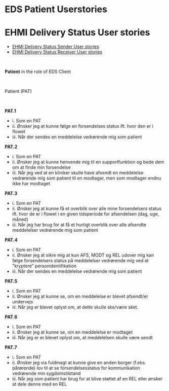 # EDS Patient Userstories

# EHMI Delivery Status User stories

- [EHMI Delivery Status Sender User stories](#ehmi-delivery-status-sender-user-stories)
- [EHMI Delivery Status Receiver User stories](#ehmi-delivery-status-receiver-user-stories)
    
<br/> 

**Patient** in the role of EDS Client
    
<br/> 

Patient (PAT)
    
<br/> 

**PAT.1**
- i.	Som en PAT
- ii.	Ønsker jeg at kunne følge en forsendelses status ift. hvor den er i flowet 
- iii.	Når der sendes en meddelelse vedrørende mig som patient

**PAT.2**
- i.	Som en PAT
- ii.	Ønsker jeg at kunne henvende mig til en supportfunktion og bede dem om at finde min forsendelse
- iii.	Når jeg ved at en kliniker skulle have afsendt en meddelelse vedrørende mig som patient til en modtager, men som modtager endnu ikke har modtaget

**PAT.3**
- i.	Som en PAT
- ii.	Ønsker jeg at kunne få et overblik over alle mine forsendelsers status ift. hvor de er i flowet i en given tidsperiode for afsendelsen (dag, uge, måned)
- iii.	Når jeg har brug for at få et hurtigt overblik over alle afsendte meddelelser vedrørende mig som patient

**PAT.4**
- i.	Som en PAT
- ii.	Ønsker jeg at sikre mig at kun AFS, MODT og REL udover mig kan følge forsendelsers status på meddelelser vedrørende mig ved at ”kryptere” personidentifikation
- iii.	Når der sendes en meddelelse vedrørende mig som patient

**PAT.5**
- i.	Som en PAT
- ii.	Ønsker jeg at kunne se, om en meddelelse er blevet afsendt/er undervejs
- iii.	Når jeg er blevet oplyst om, at dette skulle ske/være sket.

**PAT.6**
- i.	Som en PAT
- ii.	Ønsker jeg at kunne se, om en meddelelse er modtaget
- iii.	Når jeg er er blevet oplyst om, at meddelelsen skulle være sendt

**PAT.7**
- i.	Som en PAT
- ii.	Ønsker jeg via fuldmagt at kunne give en anden borger (f.eks. pårørende) lov til at se forsendelsesstatus for kommunikation vedrørende min sygdomstilstand 
- iii.	Når jeg som patient har brug for at blive støttet af en REL eller ønsker at dele denne med en REL
